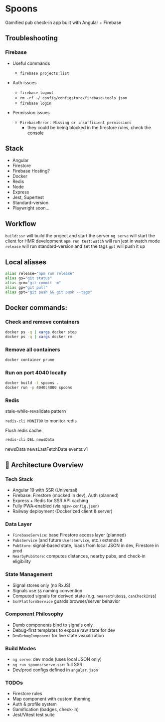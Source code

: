 # Spoons

Gamified pub check-in app built with Angular + Firebase



## Troubleshooting
### Firebase
- Useful commands
  - `firebase projects:list`

- Auth issues
  - `firebase logout` 
  - `rm -rf ~/.config/configstore/firebase-tools.json`
  - `firebase login`

- Permission issues
  - `FirebaseError: Missing or insufficient permissions`
    - they could be being blocked in the firestore rules, check the console
    

## Stack
- Angular
- Firestore
- Firebase Hosting?
- Docker
- Redis
- Node
- Express
- Jest, Supertest
- Standard-version
- Playwright soon...



## Workflow
`build:ssr` will build the project and start the server
`ng serve` will start the client for HMR development
`npm run test:watch` will run jest in watch mode
`release` will run standard-version and set the tags
`gpt` will push it up


## Local aliases
```bash
alias release="npm run release"
alias gs="git status"
alias gcm="git commit -m"
alias gp="git pull"
alias gpt="git push && git push --tags"
```

## Docker commands:
### Check and remove containers
```bash
docker ps -q | xargs docker stop
docker ps -q | xargs docker rm
```

### Remove all containers
```bash
docker container prune
```

### Run on port 4040 locally
```bash
docker build -t spoons .
docker run -p 4040:4000 spoons
```

### Redis
stale-while-revalidate pattern

`redis-cli MONITOR` to monitor redis

Flush redis cache
```bash
redis-cli DEL newsData
```
newsData
newsLastFetchDate
events:v1



## 🧠 Architecture Overview

### Tech Stack
- Angular 19 with SSR (Universal)
- Firebase: Firestore (mocked in dev), Auth (planned)
- Express + Redis for SSR API caching
- Fully PWA-enabled (via `ngsw-config.json`)
- Railway deployment (Dockerized client & server)

### Data Layer
- `FirebaseService`: base Firestore access layer (planned)
- `PubsService` (and future `UsersService`, etc.) extends it
- `PubStore`: signal-based state, loads from local JSON in dev, Firestore in prod
- `NearbyPubStore`: computes distances, nearby pubs, and check-in eligibility

### State Management
- Signal stores only (no RxJS)
- Signals use `$$` naming convention
- Computed signals for derived state (e.g. `nearestPubs$$`, `canCheckIn$$`)
- `SsrPlatformService` guards browser/server behavior

### Component Philosophy
- Dumb components bind to signals only
- Debug-first templates to expose raw state for dev
- `DevDebugComponent` for live state visualization

### Build Modes
- `ng serve`: dev mode (uses local JSON only)
- `ng run spoons:serve-ssr`: full SSR
- Dev/prod configs defined in `angular.json`

### TODOs
- Firestore rules
- Map component with custom theming
- Auth & profile system
- Gamification (badges, check-in)
- Jest/Vitest test suite
